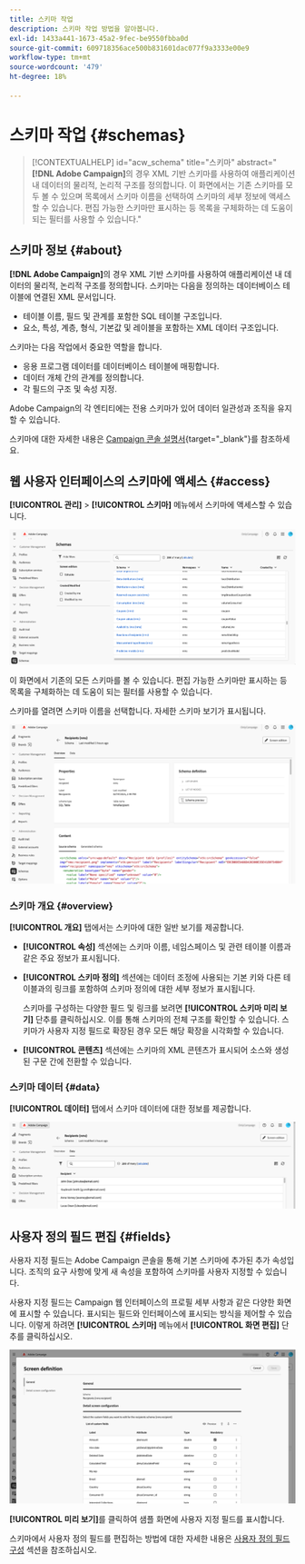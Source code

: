 ```yaml
---
title: 스키마 작업
description: 스키마 작업 방법을 알아봅니다.
exl-id: 1433a441-1673-45a2-9fec-be9550fbba0d
source-git-commit: 609718356ace500b831601dac077f9a3333e00e9
workflow-type: tm+mt
source-wordcount: '479'
ht-degree: 18%

---
```


# 스키마 작업 {#schemas}

>[!CONTEXTUALHELP]
>id="acw_schema"
>title="스키마"
>abstract="**[!DNL Adobe Campaign]**&#x200B;의 경우 XML 기반 스키마를 사용하여 애플리케이션 내 데이터의 물리적, 논리적 구조를 정의합니다. 이 화면에서는 기존 스키마를 모두 볼 수 있으며 목록에서 스키마 이름을 선택하여 스키마의 세부 정보에 액세스할 수 있습니다. 편집 가능한 스키마만 표시하는 등 목록을 구체화하는 데 도움이 되는 필터를 사용할 수 있습니다."

## 스키마 정보 {#about}

**[!DNL Adobe Campaign]**&#x200B;의 경우 XML 기반 스키마를 사용하여 애플리케이션 내 데이터의 물리적, 논리적 구조를 정의합니다. 스키마는 다음을 정의하는 데이터베이스 테이블에 연결된 XML 문서입니다.

* 테이블 이름, 필드 및 관계를 포함한 SQL 테이블 구조입니다.
* 요소, 특성, 계층, 형식, 기본값 및 레이블을 포함하는 XML 데이터 구조입니다.

스키마는 다음 작업에서 중요한 역할을 합니다.

* 응용 프로그램 데이터를 데이터베이스 테이블에 매핑합니다.
* 데이터 개체 간의 관계를 정의합니다.
* 각 필드의 구조 및 속성 지정.

Adobe Campaign의 각 엔티티에는 전용 스키마가 있어 데이터 일관성과 조직을 유지할 수 있습니다.

스키마에 대한 자세한 내용은 [Campaign 콘솔 설명서](https://experienceleague.adobe.com/ko/docs/campaign/campaign-v8/developer/shemas-forms/schemas){target="_blank"}를 참조하세요.

## 웹 사용자 인터페이스의 스키마에 액세스 {#access}

**[!UICONTROL 관리]** > **[!UICONTROL 스키마]** 메뉴에서 스키마에 액세스할 수 있습니다.

![사용 가능한 스키마와 필터를 보여 주는 스키마 목록 화면](assets/schemas-list.png)

이 화면에서 기존의 모든 스키마를 볼 수 있습니다. 편집 가능한 스키마만 표시하는 등 목록을 구체화하는 데 도움이 되는 필터를 사용할 수 있습니다.

스키마를 열려면 스키마 이름을 선택합니다. 자세한 스키마 보기가 표시됩니다.

![스키마 속성 및 콘텐츠를 표시하는 스키마 세부 정보 화면](assets/schema-details.png)

### 스키마 개요 {#overview}

**[!UICONTROL 개요]** 탭에서는 스키마에 대한 일반 보기를 제공합니다.

* **[!UICONTROL 속성]** 섹션에는 스키마 이름, 네임스페이스 및 관련 테이블 이름과 같은 주요 정보가 표시됩니다.

* **[!UICONTROL 스키마 정의]** 섹션에는 데이터 조정에 사용되는 기본 키와 다른 테이블과의 링크를 포함하여 스키마 정의에 대한 세부 정보가 표시됩니다.

  스키마를 구성하는 다양한 필드 및 링크를 보려면 **[!UICONTROL 스키마 미리 보기]** 단추를 클릭하십시오. 이를 통해 스키마의 전체 구조를 확인할 수 있습니다. 스키마가 사용자 지정 필드로 확장된 경우 모든 해당 확장을 시각화할 수 있습니다.

* **[!UICONTROL 콘텐츠]** 섹션에는 스키마의 XML 콘텐츠가 표시되어 소스와 생성된 구문 간에 전환할 수 있습니다.

### 스키마 데이터 {#data}

**[!UICONTROL 데이터]** 탭에서 스키마 데이터에 대한 정보를 제공합니다.

![데이터 구조 및 특성을 표시하는 스키마 데이터 탭](assets/schemas-data.png)

## 사용자 정의 필드 편집 {#fields}

사용자 지정 필드는 Adobe Campaign 콘솔을 통해 기본 스키마에 추가된 추가 속성입니다. 조직의 요구 사항에 맞게 새 속성을 포함하여 스키마를 사용자 지정할 수 있습니다.

사용자 지정 필드는 Campaign 웹 인터페이스의 프로필 세부 사항과 같은 다양한 화면에 표시할 수 있습니다. 표시되는 필드와 인터페이스에 표시되는 방식을 제어할 수 있습니다. 이렇게 하려면 **[!UICONTROL 스키마]** 메뉴에서 **[!UICONTROL 화면 편집]** 단추를 클릭하십시오.

![편집 가능한 특성을 표시하는 사용자 지정 필드 화면](assets/schemas-custom.png)

**[!UICONTROL 미리 보기]**&#x200B;를 클릭하여 샘플 화면에 사용자 지정 필드를 표시합니다.

스키마에서 사용자 정의 필드를 편집하는 방법에 대한 자세한 내용은 [사용자 정의 필드 구성](../administration/custom-fields.md) 섹션을 참조하십시오.